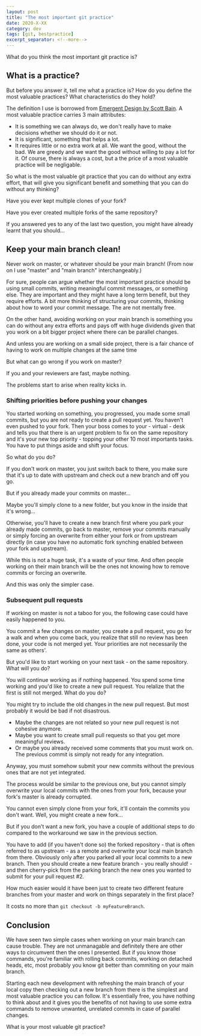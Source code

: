 ```yaml
---
layout: post
title: "The most important git practice"
date: 2020-X-XX
category: dev
tags: [git, bestpractice]
excerpt_separator: <!--more-->
---
```

What do you think the most important git practice is?

## What is a practice?

But before you answer it, tell me what a practice is? How do you define the most valuable practices? What characteristics do they hold?
<!--more-->

The definition I use is borrowed from [Emergent Design by Scott Bain](). A most valuable practice carries 3 main attributes:

- It is something we can always do, we don't really have to make decisions whether we should do it or not.
- It is significant, something that helps a lot.
- It requires little or no extra work at all. We want the good, without the bad. We are greedy and we want the good without willing to pay a lot for it. Of course, there is always a cost, but a the price of a most valuable practice will be negligable.

So what is the most valuable git practice that you can do without any extra effort, that will give you significant benefit and something that you can do without any thinking? 

Have you ever kept multiple clones of your fork? 

Have you ever created multiple forks of the same repository?

If you answered yes to any of the last two question, you might have already learnt that you should...

## Keep your main branch clean!

Never work on master, or whatever should be your main branch! (From now on I use "master" and "main branch" interchangeably.)

For sure, people can argue whether the most important practice should be using small commits, writing meaningful commit messages, or something else. They are important and they might have a long term benefit, but they require efforts. A bit more thinking of structuring your commits, thinking about how to word your commit message. The are not mentally free.

On the other hand, avoiding working on your main branch is something you can do without any extra efforts and pays off with huge dividends given that you work on a bit bigger project where there can be parallel changes.

And unless you are working on a small side project, there is a fair chance of having to work on multiple changes at the same time

But what can go wrong if you work on master?

If you and your reviewers are fast, maybe nothing.

The problems start to arise when reality kicks in.

### Shifting priorities before pushing your changes

You started working on something, you progressed, you made some small commits, but you are not ready to create a pull request yet. You haven't even pushed to your fork. Then your boss comes to your - virtual - desk and tells you that there is an urgent problem to fix on the same repository and it's your new top priority - topping your other 10 most importants tasks. You have to put things aside and shift your focus.

So what do you do?

If you don't work on master, you just switch back to there, you make sure that it's up to date with upstream and check out a new branch and off you go.

But if you already made your commits on master...

Maybe you'll simply clone to a new folder, but you know in the inside that it's wrong...

Otherwise, you'll have to create a new branch first where you park your already made commits, go back to master, remove your commits manually or simply forcing an overwrite from either your fork or from upstream directly (in case you have no automatic fork synching enabled between your fork and upstream).

While this is not a huge task, it's a waste of your time. And often people working on their main branch will be the ones not knowing how to remove commits or forcing an overwrite.

And this was only the simpler case.

### Subsequent pull requests

If working on master is not a taboo for you, the following case could have easily happened to you.

You commit a few changes on master, you create a pull request, you go for a walk and when you come back, you realize that still no review has been done, your code is not merged yet. Your priorities are not necessarily the same as others'. 

But you'd like to start working on your next task - on the same repository. What will you do?

You will continue working as if nothing happened. You spend some time working and you'd like to create a new pull request. You relalize that the first is still not merged. What do you do?

You might try to include the old changes in the new pull request. But most probably it would be bad if not disastrous.

- Maybe the changes are not related so your new pull request is not cohesive anymore.
- Maybe you want to create small pull requests so that you get more meaningful reviews.
- Or maybe you already received some comments that you must work on. The previous commit is simply not ready for any integration.

Anyway, you must somehow submit your new commits without the previous ones that are not yet integrated.

The process would be similar to the previous one, but you cannot simply overwrite your local commits with the ones from your fork, because your fork's master is already corrupted.

You cannot even simply clone from your fork, it'll contain the commits you don't want. Well, you might create a new fork...

But if you don't want a new fork, you have a couple of additional steps to do compared to the workaround we saw in the previous section.

You have to add (if you haven't done so) the forked repository - that is often referred to as upstream - as a remote and overwrite your local main branch from there. Obviously only after you parked all your local commits to a new branch. Then you should create a new feature branch - you really should! - and then cherry-pick from the parking branch the new ones you wanted to submit for your pull request #2.

How much easier would it have been just to create two different feature branches from your master and work on things separately in the first place?

It costs no more than `git checkout -b myFeatureBranch`.

## Conclusion

We have seen two simple cases when working on your main branch can cause trouble. They are not unmanagable and definitely there are other ways to circumvent then the ones I presented. But if you know those commands, you're familiar with rolling back commits, working on detached heads, etc, most probably you know git better than commiting on your main branch.

Starting each new development with refreshing the main branch of your local copy then checking out a new branch from there is the simplest and most valuable practice you can follow. It's essentially free, you have nothing to think about and it gives you the benefits of not having to use some extra commands to remove unwanted, unrelated commits in case of parallel changes.

What is your most valuable git practice?